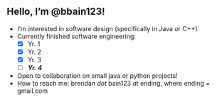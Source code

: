 ## Hello, I’m @bbain123!
- I’m interested in software design (specifically in Java or C++) 
- Currently finished software engineering:
  - [x] Yr. 1
  - [x] Yr. 2
  - [x] Yr. 3
  - [ ] ***Yr. 4***
- Open to collaboration on small java or python projects! 
- How to reach me:  brendan *dot* bain123 *at* ending, where ending = gmail.com


